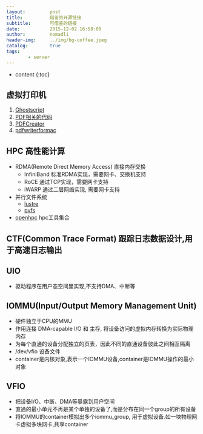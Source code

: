 ```yaml
---
layout:         post
title:          借鉴的开源链接
subtitle:       可借鉴的链接
date:           2015-12-02 16:58:00
author:         nomadli
header-img:     ../img/bg-coffee.jpeg
catalog:        true
tags:
        - server
---
```


* content
{:toc}

## 虚拟打印机
1. [Ghostscript](http://git.ghostscript.com/?p=ghostpdl.git;a=summary)
2. [PDF相关的代码](http://git.ghostscript.com/)
3. [PDFCreator](https://github.com/pdfforge/PDFCreator.git)
4. [pdfwriterformac](https://git.code.sf.net/p/pdfwriterformac/git)

## HPC 高性能计算
- RDMA(Remote Direct Memory Access) 直接内存交换
    - InfiniBand 标准RDMA实现，需要网卡、交换机支持
    - RoCE       通过TCP实现，需要网卡支持
    - iWARP      通过二层网络实现, 需要网卡支持
- 并行文件系统
    - [lustre](git.whamcloud.com/fs/lustre-release.git)
    - [pvfs](http://www.pvfs.org)
- [openhpc](https://github.com/openhpc/ohpc) hpc工具集合

## CTF(Common Trace Format) 跟踪日志数据设计,用于高速日志输出

## UIO
- 驱动程序在用户态空间里实现,不支持DMA、中断等

## IOMMU(Input/Output Memory Management Unit)
- 硬件独立于CPU的MMU
- 作用连接 DMA-capable I/O 和 主存, 将设备访问的虚拟内存转换为实际物理内存
- 为每个直通的设备分配独立的页表，因此不同的直通设备彼此之间相互隔离
- /dev/vfio 设备文件
- container是内核对象,表示一个IOMMU设备,container是IOMMU操作的最小对象

## VFIO
- 把设备I/O、中断、DMA等暴露到用户空间
- 直通的最小单元不再是某个单独的设备了,而是分布在同一个group的所有设备
- 将IOMMU的container模拟出多个iommu_group, 用于虚拟设备.如一块物理网卡虚拟多块网卡,共享container